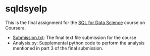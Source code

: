 # sqldsyelp
This is the final assignment for the [SQL for Data Science](https://www.coursera.org/learn/sql-for-data-science) course on Coursera.
- [Submission.txt](./submission.txt): The final text file submission for the course
- Analysis.py: Supplemental python code to perform the analysis mentioned in part 3 of the final submission.
